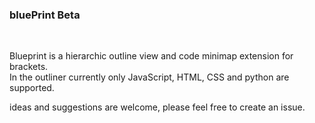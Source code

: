 <h3>bluePrint Beta</h3>
<br>
<p>Blueprint is a hierarchic outline view and code minimap extension for brackets.</br>
In the outliner currently only JavaScript, HTML, CSS and python are supported.
</p>
<p>
ideas and suggestions are welcome, please feel free to create an issue.
</p>